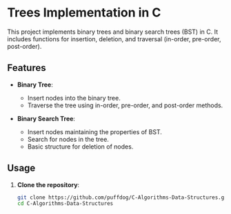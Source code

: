 # Trees Implementation in C

This project implements binary trees and binary search trees (BST) in C. It includes functions for insertion, deletion, and traversal (in-order, pre-order, post-order).

## Features

- **Binary Tree**:
  - Insert nodes into the binary tree.
  - Traverse the tree using in-order, pre-order, and post-order methods.

- **Binary Search Tree**:
  - Insert nodes maintaining the properties of BST.
  - Search for nodes in the tree.
  - Basic structure for deletion of nodes.

## Usage

1. **Clone the repository**:
   ```bash
   git clone https://github.com/puffdog/C-Algorithms-Data-Structures.git
   cd C-Algorithms-Data-Structures
